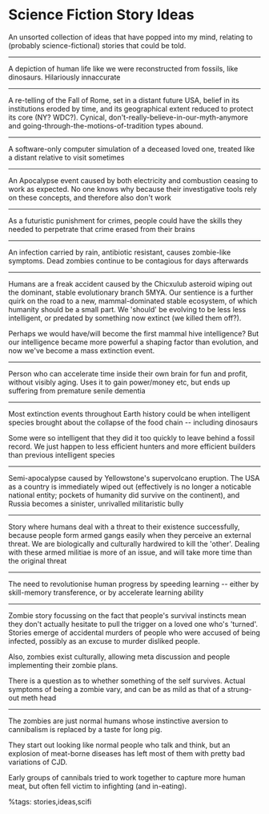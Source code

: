 Science Fiction Story Ideas
====

An unsorted collection of ideas that have popped into my mind, relating to (probably science-fictional)
stories that could be told.

---

A depiction of human life like we were reconstructed from fossils, like dinosaurs. Hilariously innaccurate

---

A re-telling of the Fall of Rome, set in a distant future USA, belief in its institutions eroded by time,
and its geographical extent reduced to protect its core (NY? WDC?).
Cynical, don't-really-believe-in-our-myth-anymore and going-through-the-motions-of-tradition types abound.

---

A software-only computer simulation of a deceased loved one, treated like a distant relative to visit sometimes

---

An Apocalypse event caused by both electricity and combustion ceasing to work as expected.
No one knows why because their investigative tools rely on these concepts, and therefore also don't work

---

As a futuristic punishment for crimes, people could have the skills they needed to perpetrate that crime erased from their brains

---

An infection carried by rain, antibiotic resistant, causes zombie-like symptoms.
Dead zombies continue to be contagious for days afterwards

---

Humans are a freak accident caused by the Chicxulub asteroid wiping out the dominant, stable evolutionary branch 5MYA.
Our sentience is a further quirk on the road to a new, mammal-dominated stable ecosystem,
of which humanity should be a small part. We 'should' be evolving to be less less intelligent,
or predated by something now extinct (we killed them off?).

Perhaps we would have/will become the first mammal hive intelligence? But our intelligence became more
powerful a shaping factor than evolution, and now we've become a mass extinction event.

---

Person who can accelerate time inside their own brain for fun and profit, without visibly aging.
Uses it to gain power/money etc, but ends up suffering from premature senile dementia

---

Most extinction events throughout Earth history could be when intelligent species brought about the collapse
of the food chain -- including dinosaurs

Some were so intelligent that they did it too quickly to leave behind a fossil record.
We just happen to less efficient hunters and more efficient builders than previous intelligent species

---

Semi-apocalypse caused by Yellowstone's supervolcano eruption. The USA as a country is immediately wiped out
(effectively is no longer a noticable national entity; pockets of humanity did survive on the continent),
and Russia becomes a sinister, unrivalled militaristic bully

---

Story where humans deal with a threat to their existence successfully, because people form armed gangs easily
when they perceive an external threat. We are biologically and culturally hardwired to kill the 'other'.
Dealing with these armed militiae is more of an issue, and will take more time than the original threat

---

The need to revolutionise human progress by speeding learning --
either by skill-memory transference, or by accelerate learning ability

---

Zombie story focussing on the fact that people's survival instincts mean they don't actually hesitate
to pull the trigger on a loved one who's 'turned'. Stories emerge of accidental murders of people
who were accused of being infected, possibly as an excuse to murder disliked people.

Also, zombies exist culturally, allowing meta discussion and people implementing their zombie plans.

There is a question as to whether something of the self survives. Actual symptoms of being a zombie vary,
and can be as mild as that of a strung-out meth head

-------

The zombies are just normal humans whose instinctive aversion to cannibalism is replaced by a taste for long pig. 

They start out looking like normal people who talk and think, but an explosion of meat-borne diseases has left most of them with pretty bad variations of CJD.

Early groups of cannibals tried to work together to capture more human meat, but often fell victim to infighting (and in-eating).

%tags: stories,ideas,scifi
